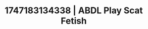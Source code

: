 ---
categories:
- Cinematic erotica
- Whispered desires
- Erotic audiobooks
- Cuckold kink
- Body worship
image: /assets/images/1747183134338.jpg
layout: post
seo:
  description: Featured content with exclusive Scat Fetish, ABDL Play. HD images available.
  keywords: Scat Fetish, ABDL Play
  og_image: /assets/images/1747183134338.jpg
  schema_type: VisualArtwork
tags:
- ABDL Play
- '#1747183134338'
- Scat Fetish
title: 1747183134338 | ABDL Play Scat Fetish
---